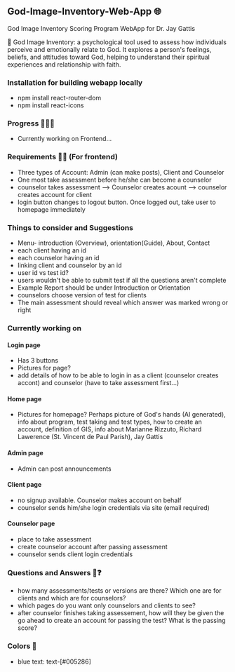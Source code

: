 ## God-Image-Inventory-Web-App 🌐
God Image Inventory Scoring Program WebApp for Dr. Jay Gattis

📝 God Image Inventory:  a psychological tool used to assess how individuals perceive and emotionally relate to God. It explores a person's feelings, beliefs, and attitudes toward God, helping to understand their spiritual experiences and relationship with faith.

### Installation for building webapp locally
- npm install react-router-dom
- npm install react-icons

### Progress 👩🏾‍💻
- Currently working on Frontend...
  
### Requirements ✍🏾 (For frontend)
- Three types of Account: Admin (can make posts), Client and Counselor
- One most take assessment before he/she can become a counselor
- counselor takes assessment --> Counselor creates acount --> counselor creates account for client
- login button changes to logout button. Once logged out, take user to homepage immediately

### Things to consider and Suggestions
- Menu- introduction (Overview), orientation(Guide), About, Contact
- each client having an id
- each counselor having an id
- linking client and counselor by an id
- user id vs test id?
- users wouldn't be able to submit test if all the questions aren't complete
- Example Report should be under Introduction or Orientation
- counselors choose version of test for clients
- The main assessment should reveal which answer was marked wrong or right

### Currently working on
#### Login page
- Has 3 buttons
- Pictures for page?
- add details of how to be able to login in as a client (counselor creates accont) and counselor (have to take assessment first...)

#### Home page
- Pictures for homepage? Perhaps picture of God's hands (AI generated), info about program, test taking and test types, how to create an account, definition of GIS, info about Marianne Rizzuto, Richard Lawerence (St. Vincent de Paul Parish), Jay Gattis

#### Admin page
- Admin can post announcements

#### Client page
- no signup available. Counselor makes account on behalf
- counselor sends him/she login credentials via site (email required)
  
#### Counselor page
- place to take assessment
- create counselor account after passing assessment
- counselor sends client login credentials

### Questions and Answers 🤔❓
- how many assessments/tests or versions are there? Which one are for clients and which are for counselors?
- which pages do you want only counselors and clients to see?
- after counselor finishes taking assessement, how will they be given the go ahead to create an account for passing the test? What is the passing score?

### Colors 🎨
- blue text: text-[#005286]
